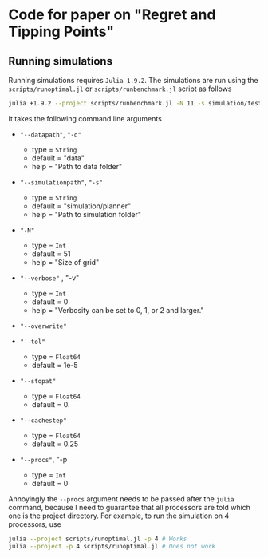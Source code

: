 # Code for paper on "Regret and Tipping Points"

## Running simulations

Running simulations requires `Julia 1.9.2`. The simulations are run using the `scripts/runoptimal.jl` or `scripts/runbenchmark.jl` script as follows 

```bash
julia +1.9.2 --project scripts/runbenchmark.jl -N 11 -s simulation/test-small --overwrite -v 2 -p 8
```

It takes the following command line arguments

- `"--datapath"`, `"-d"`
    - type = `String`
    - default = "data"
    - help = "Path to data folder"

- `"--simulationpath"`, `"-s"`
    - type = `String`
    - default = "simulation/planner"
    - help = "Path to simulation folder"

- `"-N"`
    - type = `Int`
    - default = 51
    - help = "Size of grid"

- `"--verbose"` , "-v"
    - type = `Int`
    - default = 0
    - help = "Verbosity can be set to 0, 1, or 2 and larger."

- `"--overwrite"`

- `"--tol"`
    - type = `Float64`
    - default = 1e-5

- `"--stopat"`
    - type = `Float64`
    - default = 0.

- `"--cachestep"`
    - type = `Float64`
    - default = 0.25

- `"--procs"`, "-p
    - type = `Int`
    - default = 0

Annoyingly the `--procs` argument needs to be passed after the `julia` command, because I need to guarantee that all processors are told which one is the project directory. For example, to run the simulation on 4 processors, use

```bash
julia --project scripts/runoptimal.jl -p 4 # Works
julia --project -p 4 scripts/runoptimal.jl # Does not work
```
